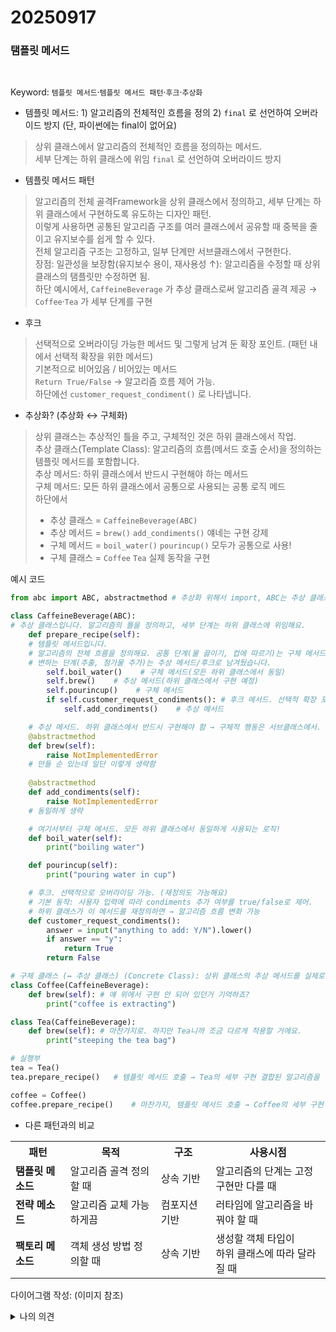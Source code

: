 <h1>20250917</h1>
<h3>탬플릿 메서드</h3><br>

Keyword: `템플릿 메서드`·`템플릿 메서드 패턴`·`후크`·`추상화`
- 템플릿 메서드: 1) 알고리즘의 전체적인 흐름을 정의 2) `final` 로 선언하여 오버라이드 방지 (단, 파이썬에는 final이 없어요)
> 상위 클래스에서 알고리즘의 전체적인 흐름을 정의하는 메서드.<br>
> 세부 단계는 하위 클래스에 위임
> `final` 로 선언하여 오버라이드 방지

- 템플릿 메서드 패턴
> 알고리즘의 전체 골격Framework을 상위 클래스에서 정의하고, 세부 단계는 하위 클래스에서 구현하도록 유도하는 디자인 패턴.<br>
> 이렇게 사용하면 공통된 알고리즘 구조를 여러 클래스에서 공유할 때 중복을 줄이고 유지보수를 쉽게 할 수 있다.<br>
> 전체 알고리즘 구조는 고정하고, 일부 단계만 서브클래스에서 구현한다.<br>
> 장점: 일관성을 보장함(유지보수 용이, 재사용성 ↑): 알고리즘을 수정할 때 상위 클래스의 탬플릿만 수정하면 됨.<br>
> 하단 예시에서, `CaffeineBeverage` 가 추상 클래스로써 알고리즘 골격 제공 → `Coffee`·`Tea` 가 세부 단계를 구현

- 후크
> 선택적으로 오버라이딩 가능한 메서드 및 그렇게 남겨 둔 확장 포인트. (패턴 내에서 선택적 확장을 위한 메서드)<br>
> 기본적으로 비어있음 / 비어있는 메서드<br>
> `Return True/False` → 알고리즘 흐름 제어 가능.<br>
> 하단에선 `customer_request_condiment()` 로 나타냅니다.

- 추상화? (추상화 ↔ 구체화)
> 상위 클래스는 추상적인 틀을 주고, 구체적인 것은 하위 클래스에서 작업.<br>
> 추상 클래스(Template Class): 알고리즘의 흐름(메서드 호출 순서)을 정의하는 템플릿 메서드를 포함합니다.<br>
> 추상 메서드: 하위 클래스에서 반드시 구현해야 하는 메서드<br>
> 구체 메서드: 모든 하위 클래스에서 공통으로 사용되는 공통 로직 메드<br>
> 하단에서<br>
> - 추상 클래스 = `CaffeineBeverage(ABC)`
> - 추상 메서드 = `brew()` `add_condiments()` 얘네는 구현 강제
> - 구체 메서드 = `boil_water()` `pourincup()` 모두가 공통으로 사용!
> - 구체 클래스 = `Coffee` `Tea` 실제 동작을 구현

예시 코드
```python
from abc import ABC, abstractmethod # 추상화 위해서 import, ABC는 추상 클래스를 만들 때 사용합니다.

class CaffeineBeverage(ABC):
# 추상 클래스입니다. 알고리즘의 틀을 정의하고, 세부 단계는 하위 클래스에 위임해요.
    def prepare_recipe(self):
    # 템플릿 메서드입니다.
    # 알고리즘의 전체 흐름을 정의해요. 공통 단계(물 끓이기, 컵에 따르기)는 구체 메서드로 직접 구현되어 있어요.
    # 변하는 단계(추출, 첨가물 추가)는 추상 메서드/후크로 남겨뒀습니다.
        self.boil_water()    # 구체 메서드(모든 하위 클래스에서 동일)
        self.brew()    # 추상 메서드(하위 클래스에서 구현 예정)
        self.pourincup()    # 구체 메서드
        if self.customer_request_condiments(): # 후크 메서드. 선택적 확장 포인트
            self.add_condiments()    # 추상 메서드

    # 추상 메서드. 하위 클래스에서 반드시 구현해야 함 → 구체적 행동은 서브클래스에서. 
    @abstractmethod    
    def brew(self):
        raise NotImplementedError
    # 만들 순 있는데 일단 이렇게 생략함
    
    @abstractmethod
    def add_condiments(self):
        raise NotImplementedError
    # 동일하게 생략

    # 여기서부터 구체 메서드. 모든 하위 클래스에서 동일하게 사용되는 로직!
    def boil_water(self):
        print("boiling water")

    def pourincup(self):
        print("pouring water in cup")

    # 후크. 선택적으로 오버라이딩 가능. (재정의도 가능해요)
    # 기본 동작: 사용자 입력에 따라 condiments 추가 여부를 true/false로 제어.
    # 하위 클래스가 이 메서드를 재정의하면 → 알고리즘 흐름 변화 가능
    def customer_request_condiments():
        answer = input("anything to add: Y/N").lower()
        if answer == "y":
            return True
        return False

# 구체 클래스 (↔ 추상 클래스) (Concrete Class): 상위 클래스의 추상 메서드를 실제로 구현!
class Coffee(CaffeineBeverage):
    def brew(self): # 얘 위에서 구현 안 되어 있던거 기억하죠?
        print("coffee is extracting")

class Tea(CaffeineBeverage):
    def brew(self): # 마찬가지로. 하지만 Tea니까 조금 다르게 적용할 거에요.
        print("steeping the tea bag")

# 실행부
tea = Tea()
tea.prepare_recipe()   # 템플릿 메서드 호출 → Tea의 세부 구현 결합된 알고리즘을 실행해요.

coffee = Coffee()
coffee.prepare_recipe()    # 마찬가지, 템플릿 메서드 호출 → Coffee의 세부 구현 결합된 알고리즘 실행.
```

- 다른 패턴과의 비교
<html>
<head></head>
    <body>
        <table>
            <tr>
                <th>패턴</th>
                <th>목적</th>
                <th>구조</th>
                <th>사용시점</th>
            </tr>
            <tr>
                <td><strong>탬플릿 메소드</strong></td>
                <td>알고리즘 골격 정의할 때</td>
                <td>상속 기반</td>
                <td>알고리즘의 단계는 고정<br>구현만 다를 때</td>
            </tr>
            <tr>
                <td><strong>전략 메소드</strong></td>
                <td>알고리즘 교체 가능하게끔</td>
                <td>컴포지션 기반</td>
                <td>러타임에 알고리즘을 바꿔야 할 때</td>
            </tr>
            <tr>
                <td><strong>팩토리 메소드</strong></td>
                <td>객체 생성 방법 정의할 때</td>
                <td>상속 기반</td>
                <td>생성할 객체 타입이<br>하위 클래스에 따라 달라질 때</td>
            </tr>
        </table>
    </body>
</html>

다이어그램 작성: (이미지 참조)
<img scr = "0917_pic/0917_pic01.jpg"><br>
<img scr = "0917_pic/0917_pic02.png"><br>
<img scr = "0917_pic/0917_pic03.png"><br>
<details>
<summary>나의 의견</summary>
클래스에 대해서 잘 알아보라고 했던 말씀이 이거였나보네요...😭😭<br>
이해한 부분: 추상화 클래스, 추상 메서드는 반드시 밑에서 구체로 구현할 것.<br>
할리우드 원칙은 잘...?<br>
팩토리는 어떻게 해야하죠 애드온 달고 시즈업 하면 되나<br>
약간 스타크래프트 머릿속으로 어떻게 굴릴 지 생각하는 것처럼 해야할지도 1배1팩1스타포트 ㅁㄴㅇㄹ
</details>
